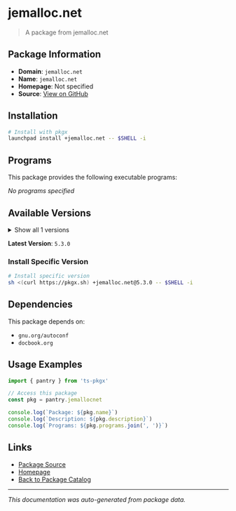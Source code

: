 # jemalloc.net

> A package from jemalloc.net

## Package Information

- **Domain**: `jemalloc.net`
- **Name**: `jemalloc.net`
- **Homepage**: Not specified
- **Source**: [View on GitHub](https://github.com/pkgxdev/pantry/tree/main/projects/jemalloc.net/package.yml)

## Installation

```bash
# Install with pkgx
launchpad install +jemalloc.net -- $SHELL -i
```

## Programs

This package provides the following executable programs:

*No programs specified*

## Available Versions

<details>
<summary>Show all 1 versions</summary>

- `5.3.0`

</details>

**Latest Version**: `5.3.0`

### Install Specific Version

```bash
# Install specific version
sh <(curl https://pkgx.sh) +jemalloc.net@5.3.0 -- $SHELL -i
```

## Dependencies

This package depends on:

- `gnu.org/autoconf`
- `docbook.org`

## Usage Examples

```typescript
import { pantry } from 'ts-pkgx'

// Access this package
const pkg = pantry.jemallocnet

console.log(`Package: ${pkg.name}`)
console.log(`Description: ${pkg.description}`)
console.log(`Programs: ${pkg.programs.join(', ')}`)
```

## Links

- [Package Source](https://github.com/pkgxdev/pantry/tree/main/projects/jemalloc.net/package.yml)
- [Homepage](#)
- [Back to Package Catalog](../package-catalog.md)

---

*This documentation was auto-generated from package data.*
